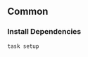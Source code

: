 <!-- Space: Projects -->
<!-- Parent: ZshRust -->
<!-- Title: Examples Project -->
<!-- Label: Examples -->
<!-- Include: ./../disclaimer.md -->
<!-- Include: ac:toc -->

## Common

### Install Dependencies

```bash
task setup
```
